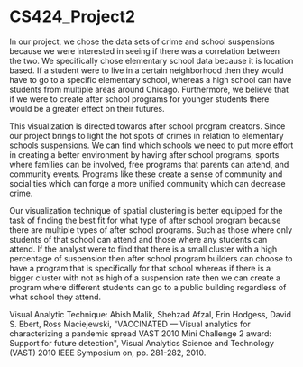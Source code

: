 # CS424_Project2

In our project, we chose the data sets of crime and school suspensions because we were interested in seeing if there was a correlation between the two. We specifically chose elementary school data because it is location based. If a student were to live in a certain neighborhood then they would have to go to a specific elementary school, whereas a high school can have students from multiple areas around Chicago. Furthermore, we believe that if we were to create after school programs for younger students there would be a greater effect on their futures.

This visualization is directed towards after school program creators. Since our project brings to light the hot spots of crimes in relation to elementary schools suspensions. We can find which schools we need to  put more effort in creating a better environment by having after school programs, sports where families can be involved, free programs that parents can attend, and community events. Programs like these create a sense of community and social ties which  can forge a more unified community which can decrease crime.

Our visualization technique of spatial clustering is better equipped for the task of finding the best fit for what type of after school program because there are multiple types of after school programs. Such as those where only students of that school can attend and those where any students can attend. If the analyst were to find that there is a small cluster with a high percentage of suspension then after school program builders can choose to have a program that is specifically for that school whereas if there is a bigger cluster with not as high of a suspension rate then we can create a program where different students can go to a public building regardless of what school they attend.

 
Visual Analytic Technique: Abish Malik, Shehzad Afzal, Erin Hodgess, David S. Ebert, Ross Maciejewski, "VACCINATED — Visual analytics for characterizing a pandemic spread VAST 2010 Mini Challenge 2 award: Support for future detection", Visual Analytics Science and Technology (VAST) 2010 IEEE Symposium on, pp. 281-282, 2010.
